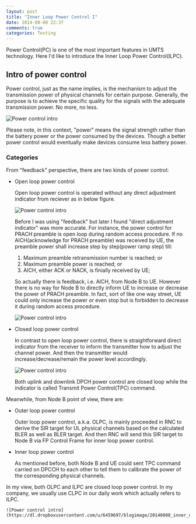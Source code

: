 ```yaml
---
layout: post
title: "Inner Loop Power Control I"
date: 2014-08-08 22:37
comments: true
categories: Testing
---
```


Power Control(PC) is one of the most important features in UMTS technology. Here I'd like to introduce the Inner Loop Power Control(ILPC).

<!--more-->

## Intro of power control

Power control, just as the name implies, is the mechanism to adjust the transmission power of physical channels for certain purpose. Generally, the purpose is to achieve the specific quality for the signals with the adequate transmission power. No more, no less. 

![Power control intro](https://dl.dropboxusercontent.com/u/6459697/blogimage/20140808_intro_power_control.png)

Please note, in this context, "power" means the signal strength rather than the battery power or the power consumed by the devices. Though a better power control would eventually make devices consume less battery power.

### Categories

From "feedback" perspective, there are two kinds of power control:

* Open loop power control

  Open loop power control is operated without any direct adjustment indicator from reciever as in below figure. 

  ![Power control intro](https://dl.dropboxusercontent.com/u/6459697/blogimage/20140808_open_loop_power_control.png)

  Before I was using "feedback" but later I found "direct adjustment indicator" was more accurate. For instance, the power control for PRACH preamble is open loop during random access procedure. If no AICH(acknowledge for PRACH preamble) was received by UE, the preamble power shall increase step by step(power ramp step) till:
	    
	1. Maximum preamble retransmission number is reached; or
	2. Maximum preamble power is reached; or
	3. AICH, either ACK or NACK, is finially received by UE;

  So actually there is feedback, i.e. AICH, from Node B to UE. However there is no way for Node B to directly inform UE to increase or decrease the power of PRACH preamble. In fact, sort of like one way street, UE could only increase the power or even stop but is forbidden to decrease it during random access procedure.

  ![Power control intro](https://dl.dropboxusercontent.com/u/6459697/blogimage/20140808_rach_preamble.png)

* Closed loop power control

  In contrast to open loop power control, there is straightforward direct indicator from the receiver to inform the transmitter how to adjust the channel power. And then the transmitter would increase/decrease/remain the power level accordingly.

  ![Power control intro](https://dl.dropboxusercontent.com/u/6459697/blogimage/20140808_closed_loop_power_control.png)

  Both uplink and downlink DPCH power control are closed loop while the indicator is called Transmit Power Control(TPC) command.

Meanwhile, from Node B point of view, there are:

* Outer loop power control

  Outer loop power control, a.k.a. OLPC, is mainly proceeded in RNC to derive the SIR target for UL physical channels based on the calculated BLER as well as BLER target. And then RNC will send this SIR target to Node B via FP Control Frame for inner loop power control. 

* Inner loop power control

  As mentioned before, both Node B and UE could sent TPC command carried on DPCCH to each other to tell them to calibrate the power of the corresponding physical channels.

In my view, both OLPC and ILPC are closed loop power control. In my company, we usually use CLPC in our daily work which actually refers to ILPC.

    ![Power control intro](https://dl.dropboxusercontent.com/u/6459697/blogimage/20140808_inner_outer_loop_power_control.png)
